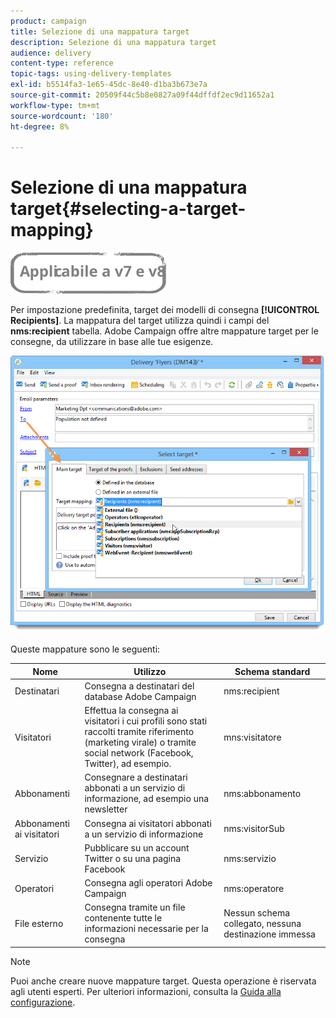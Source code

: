 ```yaml
---
product: campaign
title: Selezione di una mappatura target
description: Selezione di una mappatura target
audience: delivery
content-type: reference
topic-tags: using-delivery-templates
exl-id: b5514fa3-1e65-45dc-8e40-d1ba3b673e7a
source-git-commit: 20509f44c5b8e0827a09f44dffdf2ec9d11652a1
workflow-type: tm+mt
source-wordcount: '180'
ht-degree: 8%

---
```


# Selezione di una mappatura target{#selecting-a-target-mapping}

![](../../assets/common.svg)

Per impostazione predefinita, target dei modelli di consegna **[!UICONTROL Recipients]**. La mappatura del target utilizza quindi i campi del **nms:recipient** tabella. Adobe Campaign offre altre mappature target per le consegne, da utilizzare in base alle tue esigenze.

![](assets/delivery_select_mapping.png)

Queste mappature sono le seguenti:

| Nome | Utilizzo | Schema standard |
|---|---|---|
| Destinatari | Consegna a destinatari del database Adobe Campaign | nms:recipient |
| Visitatori | Effettua la consegna ai visitatori i cui profili sono stati raccolti tramite riferimento (marketing virale) o tramite social network (Facebook, Twitter), ad esempio. | mns:visitatore |
| Abbonamenti | Consegnare a destinatari abbonati a un servizio di informazione, ad esempio una newsletter | nms:abbonamento |
| Abbonamenti ai visitatori | Consegna ai visitatori abbonati a un servizio di informazione | nms:visitorSub |
| Servizio | Pubblicare su un account Twitter o su una pagina Facebook | nms:servizio |
| Operatori | Consegna agli operatori Adobe Campaign | nms:operatore |
| File esterno | Consegna tramite un file contenente tutte le informazioni necessarie per la consegna | Nessun schema collegato, nessuna destinazione immessa |

>[!NOTE]
>
>Puoi anche creare nuove mappature target. Questa operazione è riservata agli utenti esperti. Per ulteriori informazioni, consulta la [Guida alla configurazione](../../configuration/using/target-mapping.md).
